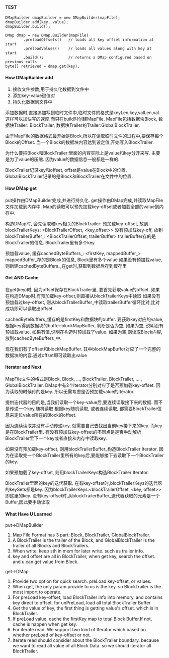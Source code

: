 #### TEST

```
DMapBuilder dmapBuilder = new DMapBuilder(mapFile);
dmapBuilder.add(key, value);
dmapBuilder.build();

DMap dmap = new DMap.Builder(mapFile)
		.preloadOffsets()   // loads all key offset information at start
		.preloadValues()    // loads all values along with key at start
		.build();           // returns a DMap configured based on previous calls
byte[] retrieved = dmap.get(key);
```

#### How DMapBuilder add
1. 接收文件参数,用于持久化数据到文件中
2. 添加key-value键值对
3. 持久化数据到文件中

添加数据时,直接追加写到临时文件中,临时文件的格式是keyLen,key,valLen,val.
这样可以加快写的速度.而只在build时创建MapFile.
MapFile包括数据块Block, 数据块Trailer: BlockTrailer, 数据块Trailer的Trailer:GlobalBlockTrailer.

由于MapFile的数据格式最开始是Block,所以在读取临时文件的过程中,要保存每个Block的Offset.
当一个Block的数据块内容达到设定值,开始写入BlockTrailer.

为什么要把Block和BlockTrailer:里面的内容实际上是value和key分开来写.
主要是为了value的压缩. 因为value的数据信息一般都是一样的.

BlockTrailer记录key和offset, offset是value在Block中的位置.
GlobalBlockTrailer记录的是Block和BlockTrailer在文件中的位置.

#### How DMap get
put操作由DMapBuilder完成,并进行持久化. get操作由DMap完成,并读取MapFile文件加载到内存中.
Map的读取可以预先加载key-offset或者加载全部的value到内存中.

构造DMap时, 会先读取和key相关的BlockTrailer:
预加载key-offset, 放到blockTrailerKeys: <BlockTrailerOffset, <key,offset>>
没有预加载key-off, 放到blockTrailerBuffer_: <BlockTrailerOffset, trailerBuffer>
    trailerBuffer存的是BlockTrailer的信息. BlockTrailer里有多个key

预加载value, 缓存cachedByteBuffers_: <firstKey, mappedBuffer_>
    mappedBuffer_存的是Block的信息, Block里有多个value
如果没有预加载value, 则新建cachedByteBuffers_,在get时,获取到数据后存到缓存里

#### Get AND Cache
在get(key)时, 因为offset保存在BlockTrailer里, 要首先获取value的offset.
如果在构造DMap时,有预加载key-offset,则直接从blockTrailerKeys中读取
如果没有预加载过key-offset, 则从blockTrailerBuffer_中读取trailerBuffer循环比对,比对成功即可以读取出offset

cachedByteBuffers_缓存的是firstKey和数据块的buffer. 要获取key对应的value,
根据key得到数据块的buffer:blockMapBuffer, 判断是否为空, 如果为空, 说明没有预加载value.
如果有值,说明在构造时预加载了value. 如果为空,则读取Block内容,放到cachedByteBuffers_中.

现在我们有了offset和blockMapBuffer. 其中blockMapBuffer对应了一个完整的数据块的内容.通过offset即可读取出value

#### Iterator and Next
MapFile文件的格式是Block, Block, ..., BlockTrailer, BlockTrailer, ... , GlobalBlockTrailer.
DMap中有2个Iterator分别对应了是否预加载key-offset. 因为读取的时候传的是key. 所以无需考虑是否预加载value的Iterator.

提供迭代器的目的是,当我们读取一个key-value后,要连续读取接下来的数据. 而不是传递一个key,随机读取
根据key随机读取, 或者连续读取, 都需要BlockTrailer信息来定位value所在的Block的offset.

因为连续读取并没有手动传递key, 就需要自己去找出当前key接下来的key. 而key是在BlockTrailer里.
有没有预加载key-offset的不同点是是否手动解析BlockTrailer里下一个key或者直接从内存中读取key.

如果没有预加载key-offset, 则用blockTrailerBuffer_构造BlockTrailer Iterator.
因为在读取完一个BlockTrailer里所有的key后,要能够接下去读取下一个BlockTrailer的key.

如果预加载了key-offset, 则用blockTrailerKeys构造BlockTrailer Iterator.

BlockTrailer里面的key的迭代获取. 在有key-offset时,blockTrailerKeys的迭代器的keySets都是key.
因为blockTrailerKeys:<blockTrailerOffset, <key, offset>>即这里的key.
没有key-offset时,从blockTrailerBuffer_迭代器获取的元素是一个Buffer,因此要手动读取

#### What Have U Learned
put->DMapBuilder

1. Map File Format has 3 part: Block, BlockTrailer, GlobalBlockTrailer.
2. A BlockTrailer is the trailer of the Block, and GlobalBlockTrailer is the trailer of all Blocks and BlockTrailers.
3. When write, keep sth in mem for later write. such as trailer info.
4. key and offset are all in BlockTrailer, when get key, search the offset. and u can get value from Block.

get->DMap
1. Provide two option for quick search. preLoad key-offset, or values.
2. When get, the only param provide to us is the key. so BlockTrailer is the most import to operate.
3. For preLoad key-offset, load BlockTrailer info into memory. and contains key direct to offset.
   for unPreLoad, load all total BlockTrailer Buffer
4. Get the value of key, the first thing is getting value's offset. which is in BlockTrailer.
5. If preLoad value, cache the firstKey map to total Block Buffer.If not, cache is happen when get key.
6. For iterate read. We support two kind of Iterator which based on whether preLoad of key-offset or not.
7. Iterate read should consider about the BlockTrailer boundary.
   because we want to read all value of all Block Data. so we should iterator all BlockTrailer.
